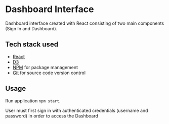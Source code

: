# Dashboard Interface

Dashboard interface created with React consisting of two main components (Sign In and Dashboard).

## Tech stack used
- [React](https://reactjs.org/)
- [D3](https://d3js.org/)
- [NPM](https://www.npmjs.com/) for package management
- [Git](https://git-scm.com/) for source code version control

## Usage
Run application
``` npm start ```. 
 
User must first sign in with authenticated credentials (username and password) in order to access the Dashboard
